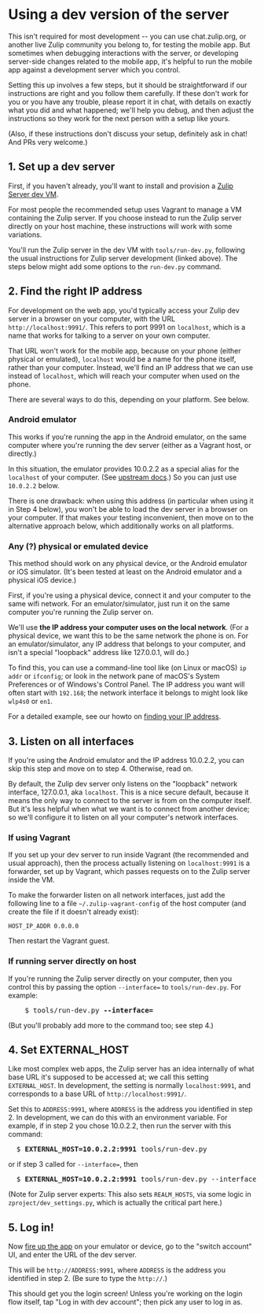 # Using a dev version of the server

This isn't required for most development -- you can use chat.zulip.org,
or another live Zulip community you belong to, for testing the mobile app.
But sometimes when debugging interactions with the server, or developing
server-side changes related to the mobile app, it's helpful to run the
mobile app against a development server which you control.

Setting this up involves a few steps, but it should be straightforward if
our instructions are right and you follow them carefully.  If these don't
work for you or you have any trouble, please report it in chat, with details
on exactly what you did and what happened; we'll help you debug, and then
adjust the instructions so they work for the next person with a setup like
yours.

(Also, if these instructions don't discuss your setup, definitely ask in
chat!  And PRs very welcome.)


## 1. Set up a dev server

First, if you haven't already, you'll want to install and provision a
[Zulip Server dev VM](https://zulip.readthedocs.io/en/latest/development/overview.html).

For most people the recommended setup uses Vagrant to manage a VM containing
the Zulip server.  If you choose instead to run the Zulip server directly on
your host machine, these instructions will work with some variations.

You'll run the Zulip server in the dev VM with `tools/run-dev.py`, following
the usual instructions for Zulip server development (linked above).  The
steps below might add some options to the `run-dev.py` command.


## 2. Find the right IP address

For development on the web app, you'd typically access your Zulip dev server
in a browser on your computer, with the URL `http://localhost:9991/`.  This
refers to port 9991 on `localhost`, which is a name that works for talking
to a server on your own computer.

That URL won't work for the mobile app, because on your phone (either
physical or emulated), `localhost` would be a name for the phone itself,
rather than your computer.  Instead, we'll find an IP address that we can
use instead of `localhost`, which will reach your computer when used on the
phone.

There are several ways to do this, depending on your platform.  See below.

### Android emulator

This works if you're running the app in the Android emulator, on the same
computer where you're running the dev server (either as a Vagrant host, or
directly.)

In this situation, the emulator provides 10.0.2.2 as a special alias for the
`localhost` of your computer.  (See [upstream docs][android-emulator-net].)
So you can just use `10.0.2.2` below.

There is one drawback: when using this address (in particular when using it
in Step 4 below), you won't be able to load the dev server in a browser on
your computer.  If that makes your testing inconvenient, then move on to the
alternative approach below, which additionally works on all platforms.

[android-emulator-net]: https://developer.android.com/studio/run/emulator-networking

### Any (?) physical or emulated device

This method should work on any physical device, or the Android emulator or
iOS simulator.  (It's been tested at least on the Android emulator and a
physical iOS device.)

First, if you're using a physical device, connect it and your computer to
the same wifi network.  For an emulator/simulator, just run it on the same
computer you're running the Zulip server on.

We'll use **the IP address your computer uses on the local network**.  (For
a physical device, we want this to be the same network the phone is on.  For
an emulator/simulator, any IP address that belongs to your computer, and
isn't a special "loopback" address like 127.0.0.1, will do.)

To find this, you can use a command-line tool like (on Linux or macOS)
`ip addr` or `ifconfig`; or look in the network pane of macOS's System
Preferences or of Windows's Control Panel.  The IP address you want will
often start with `192.168`; the network interface it belongs to might look
like `wlp4s0` or `en1`.

For a detailed example, see our howto on [finding your IP
address](find-ip-address.md).


## 3. Listen on all interfaces

If you're using the Android emulator and the IP address 10.0.2.2, you can
skip this step and move on to step 4.  Otherwise, read on.

By default, the Zulip dev server only listens on the "loopback" network
interface, 127.0.0.1, aka `localhost`.  This is a nice secure default,
because it means the only way to connect to the server is from on the
computer itself.  But it's less helpful when what we want is to connect from
another device; so we'll configure it to listen on all your computer's
network interfaces.

### If using Vagrant

If you set up your dev server to run inside Vagrant (the recommended and
usual approach), then the process actually listening on `localhost:9991` is
a forwarder, set up by Vagrant, which passes requests on to the Zulip
server inside the VM.

To make the forwarder listen on all network interfaces, just add the
following line to a file `~/.zulip-vagrant-config` of the host computer
(and create the file if it doesn't already exist):
```
HOST_IP_ADDR 0.0.0.0
```

Then restart the Vagrant guest.

### If running server directly on host

If you're running the Zulip server directly on your computer, then you
control this by passing the option `--interface=` to `tools/run-dev.py`.
For example:
<pre>
    $ tools/run-dev.py <strong>--interface=</strong>
</pre>

(But you'll probably add more to the command too; see step 4.)


## 4. Set EXTERNAL_HOST

Like most complex web apps, the Zulip server has an idea internally of what
base URL it's supposed to be accessed at; we call this setting
`EXTERNAL_HOST`.  In development, the setting is normally `localhost:9991`,
and corresponds to a base URL of `http://localhost:9991/`.

Set this to `ADDRESS:9991`, where `ADDRESS` is the address you identified in
step 2.  In development, we can do this with an environment variable.  For
example, if in step 2 you chose 10.0.2.2, then run the server with this
command:

<pre>
  $ <strong>EXTERNAL_HOST=10.0.2.2:9991</strong> tools/run-dev.py
</pre>

or if step 3 called for `--interface=`, then

<pre>
  $ <strong>EXTERNAL_HOST=10.0.2.2:9991</strong> tools/run-dev.py --interface=
</pre>

(Note for Zulip server experts: This also sets `REALM_HOSTS`, via some logic
in `zproject/dev_settings.py`, which is actually the critical part here.)


## 5. Log in!

Now [fire up the app](build-run.md) on your emulator or device, go to the
"switch account" UI, and enter the URL of the dev server.

This will be `http://ADDRESS:9991`, where `ADDRESS` is the address you
identified in step 2.  (Be sure to type the `http://`.)

This should get you the login screen!  Unless you're working on the login
flow itself, tap "Log in with dev account"; then pick any user to log in as.
